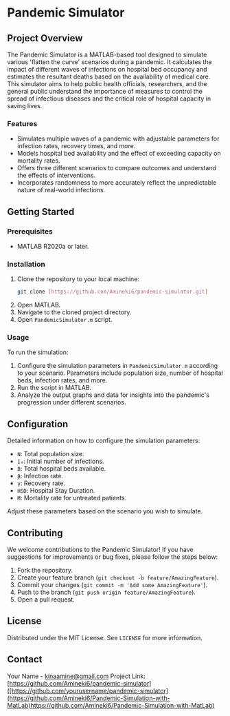 # Pandemic Simulator

## Project Overview

The Pandemic Simulator is a MATLAB-based tool designed to simulate various 'flatten the curve' scenarios during a pandemic. It calculates the impact of different waves of infections on hospital bed occupancy and estimates the resultant deaths based on the availability of medical care. This simulator aims to help public health officials, researchers, and the general public understand the importance of measures to control the spread of infectious diseases and the critical role of hospital capacity in saving lives.

### Features

- Simulates multiple waves of a pandemic with adjustable parameters for infection rates, recovery times, and more.
- Models hospital bed availability and the effect of exceeding capacity on mortality rates.
- Offers three different scenarios to compare outcomes and understand the effects of interventions.
- Incorporates randomness to more accurately reflect the unpredictable nature of real-world infections.

## Getting Started

### Prerequisites

- MATLAB R2020a or later.

### Installation

1. Clone the repository to your local machine:
    ```sh
    git clone [https://github.com/Amineki6/pandemic-simulator.git]
    ```
2. Open MATLAB.
3. Navigate to the cloned project directory.
4. Open `PandemicSimulator.m` script.

### Usage

To run the simulation:

1. Configure the simulation parameters in `PandemicSimulator.m` according to your scenario. Parameters include population size, number of hospital beds, infection rates, and more.
2. Run the script in MATLAB.
3. Analyze the output graphs and data for insights into the pandemic's progression under different scenarios.

## Configuration

Detailed information on how to configure the simulation parameters:

- `N`: Total population size.
- `I₀`: Initial number of infections.
- `B`: Total hospital beds available.
- `β`: Infection rate.
- `γ`: Recovery rate.
- `HSD`: Hospital Stay Duration.
- `M`: Mortality rate for untreated patients.

Adjust these parameters based on the scenario you wish to simulate.

## Contributing

We welcome contributions to the Pandemic Simulator! If you have suggestions for improvements or bug fixes, please follow the steps below:

1. Fork the repository.
2. Create your feature branch (`git checkout -b feature/AmazingFeature`).
3. Commit your changes (`git commit -m 'Add some AmazingFeature'`).
4. Push to the branch (`git push origin feature/AmazingFeature`).
5. Open a pull request.

## License

Distributed under the MIT License. See `LICENSE` for more information.

## Contact

Your Name - kinaamine@gmail.com
Project Link: [https://github.com/Amineki6/pandemic-simulator]([https://github.com/yourusername/pandemic-simulator](https://github.com/Amineki6/Pandemic-Simulation-with-MatLab)https://github.com/Amineki6/Pandemic-Simulation-with-MatLab)
